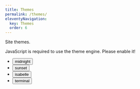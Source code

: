 ```yaml
---
title: Themes
permalink: /themes/
eleventyNavigation:
  key: Themes
  order: 6
---
```


Site themes.

<noscript>
	JavaScript is required to use the theme engine. Please enable it!
</noscript>

<ul class="themes">
	<li class="themes__li">
		<button class="themes__button">
			midnight
		</button>
	</li>
	<li>
		<button class="themes__button">
			sunset
		</button>
	</li>
	<li>
		<button class="themes__button">
			isabelle
		</button>
	</li>
	<li>
		<button class="themes__button">
			terminal
		</button>
	</li>
</ul>
